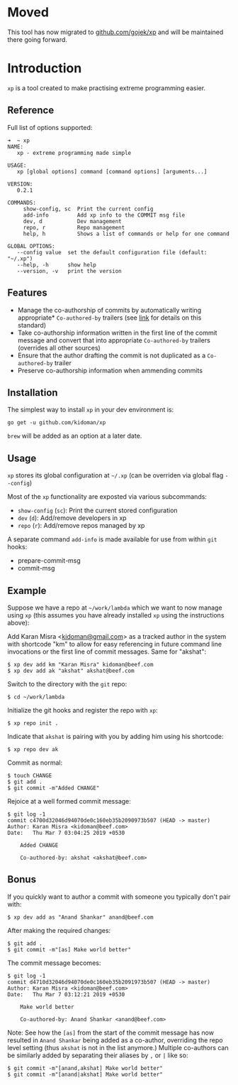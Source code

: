 # Moved

This tool has now migrated to [github.com/gojek/xp](https://github.com/gojek/xp) and will be maintained there going forward.

# Introduction

`xp` is a tool created to make practising extreme programming easier.

## Reference

Full list of options supported:

```
➜  ~ xp
NAME:
   xp - extreme programming made simple

USAGE:
   xp [global options] command [command options] [arguments...]

VERSION:
   0.2.1

COMMANDS:
     show-config, sc  Print the current config
     add-info         Add xp info to the COMMIT msg file
     dev, d           Dev management
     repo, r          Repo management
     help, h          Shows a list of commands or help for one command

GLOBAL OPTIONS:
   --config value  set the default configuration file (default: "~/.xp")
   --help, -h      show help
   --version, -v   print the version
```

## Features

- Manage the co-authorship of commits by automatically writing appropriate* `Co-authored-by` trailers (see [link](https://help.github.com/articles/creating-a-commit-with-multiple-authors/) for details on this standard)
- Take co-authorship information written in the first line of the commit message and convert that into appropriate `Co-authored-by` trailers (overrides all other sources)
- Ensure that the author drafting the commit is not duplicated as a `Co-authored-by` trailer
- Preserve co-authorship information when ammending commits

## Installation

The simplest way to install `xp` in your dev environment is:

```
go get -u github.com/kidoman/xp
```

`brew` will be added as an option at a later date.

## Usage

`xp` stores its global configuration at `~/.xp` (can be overriden via global flag `--config`)

Most of the `xp` functionality are exposted via various subcommands:

- `show-config` (`sc`): Print the current stored configuration
- `dev` (`d`): Add/remove developers in xp
- `repo` (`r`): Add/remove repos managed by xp

A separate command `add-info` is made available for use from within `git` hooks:
- prepare-commit-msg
- commit-msg

## Example

Suppose we have a repo at `~/work/lambda` which we want to now manage using `xp` (this assumes you have already installed `xp` using the instructions above):


Add Karan Misra &lt;kidoman@gmail.com&gt; as a tracked author in the system with shortcode "km" to allow for easy referencing in future command line invocations or the first line of commit messages. Same for "akshat":

```
$ xp dev add km "Karan Misra" kidoman@beef.com
$ xp dev add ak "akshat" akshat@beef.com
```

Switch to the directory with the `git` repo:

```
$ cd ~/work/lambda
```

Initialize the git hooks and register the repo with `xp`:

```
$ xp repo init .
```

Indicate that `akshat` is pairing with you by adding him using his shortcode:

```
$ xp repo dev ak
```

Commit as normal:

```
$ touch CHANGE
$ git add .
$ git commit -m"Added CHANGE"
```

Rejoice at a well formed commit message:

```
$ git log -1
commit c4700d32046d94070de0c160eb35b2090973b507 (HEAD -> master)
Author: Karan Misra <kidoman@beef.com>
Date:   Thu Mar 7 03:04:25 2019 +0530

    Added CHANGE

    Co-authored-by: akshat <akshat@beef.com>
```

## Bonus

If you quickly want to author a commit with someone you typically don't pair with:

```
$ xp dev add as "Anand Shankar" anand@beef.com
```

After making the required changes:

```
$ git add .
$ git commit -m"[as] Make world better"
```

The commit message becomes:

```
$ git log -1
commit d4710d32046d94070de0c160eb35b2091973b507 (HEAD -> master)
Author: Karan Misra <kidoman@beef.com>
Date:   Thu Mar 7 03:12:21 2019 +0530

    Make world better

    Co-authored-by: Anand Shankar <anand@beef.com>
```

Note: See how the `[as]` from the start of the commit message has now resulted in `Anand Shankar` being added as a co-author, overriding the repo level setting (thus `akshat` is not in the list anymore.) Multiple co-authors can be similarly added by separating their aliases by `,` or `|` like so:


```
$ git commit -m"[anand,akshat] Make world better"
$ git commit -m"[anand|akshat] Make world better"
```
